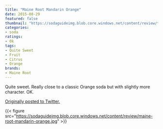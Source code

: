 ```yaml
---
title: "Maine Root Mandarin Orange"
date: 2015-08-29
featured: false
thumbnail: "https://sodaguideimg.blob.core.windows.net/content/review/thumbs/maine-root-mandarin-orange.jpg"
categories:
- soda
ratings:
- Ok
tags:
- Quite Sweet
- Fruit
- Citrus
- Orange
brands:
- Maine Root
---
```


Quite sweet. Really close to a classic Orange soda but with slightly more character. OK.

[Originally posted to Twitter.](https://twitter.com/Cavorter/status/637367543263461376)

{{< figure src="https://sodaguideimg.blob.core.windows.net/content/review/maine-root-mandarin-orange.jpg" >}}

